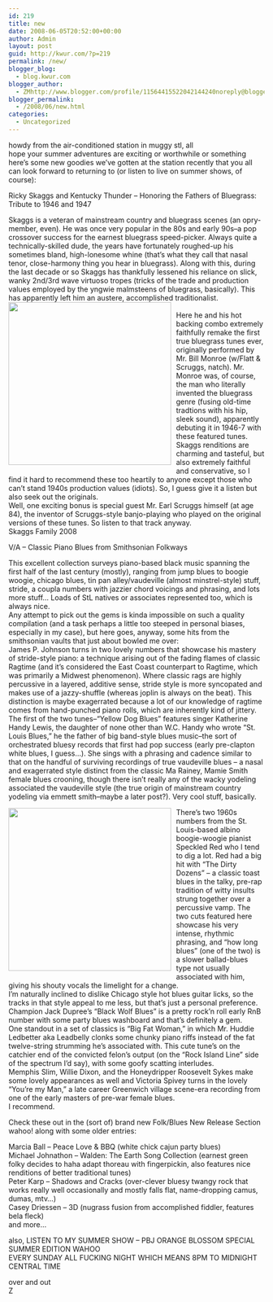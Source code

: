 ```yaml
---
id: 219
title: new
date: 2008-06-05T20:52:00+00:00
author: Admin
layout: post
guid: http://kwur.com/?p=219
permalink: /new/
blogger_blog:
  - blog.kwur.com
blogger_author:
  - ZMhttp://www.blogger.com/profile/11564415522042144240noreply@blogger.com
blogger_permalink:
  - /2008/06/new.html
categories:
  - Uncategorized
---
```

<div class="pf-content">
  <p>
    howdy from the air-conditioned station in muggy stl, all<br />hope your summer adventures are exciting or worthwhile or something<br />here’s some new goodies we’ve gotten at the station recently that you all can look forward to returning to (or listen to live on summer shows, of course):
  </p>
  
  <p>
    Ricky Skaggs and Kentucky Thunder – Honoring the Fathers of Bluegrass: Tribute to 1946 and 1947
  </p>
  
  <p>
    Skaggs is a veteran of mainstream country and bluegrass scenes (an opry-member, even). He was once very popular in the 80s and early 90s–a pop crossover success for the earnest bluegrass speed-picker. Always quite a technically-skilled dude, the years have fortunately roughed-up his sometimes bland, high-lonesome whine (that’s what they call that nasal tenor, close-harmony thing you hear in bluegrass). Along with this, during the last decade or so Skaggs has thankfully lessened his reliance on slick, wanky 2nd/3rd wave virtuoso tropes (tricks of the trade and production values employed by the yngwie malmsteens of bluegrass, basically). This has apparently left him an austere, accomplished traditionalist.<br /><a onblur="try {parent.deselectBloggerImageGracefully();} catch(e) {}" href="http://brandybaxley.com/MET.RICKY.SKAGGS.jpg"><img style="float:left; margin:0 10px 10px 0;cursor:pointer; cursor:hand;width: 320px;" src="http://brandybaxley.com/MET.RICKY.SKAGGS.jpg" border="0" alt="" /></a><br />Here he and his hot backing combo extremely faithfully remake the first true bluegrass tunes ever, originally performed by Mr. Bill Monroe (w/Flatt & Scruggs, natch). Mr. Monroe was, of course, the man who literally invented the bluegrass genre (fusing old-time tradtions with his hip, sleek sound), apparently debuting it in 1946-7 with these featured tunes. <br />Skaggs renditions are charming and tasteful, but also extremely faithful and conservative, so I find it hard to recommend these too heartily to anyone except those who can’t stand 1940s production values (idiots). So, I guess give it a listen but also seek out the originals.<br />Well, one exciting bonus is special guest Mr. Earl Scruggs himself (at age 84), the inventor of Scruggs-style banjo-playing who played on the original versions of these tunes. So listen to that track anyway. <br />Skaggs Family 2008
  </p>
  
  <p>
    V/A – Classic Piano Blues from Smithsonian Folkways
  </p>
  
  <p>
    This excellent collection surveys piano-based black music spanning the first half of the last century (mostly), ranging from jump blues to boogie woogie, chicago blues, tin pan alley/vaudeville (almost minstrel-style) stuff, stride, a coupla numbers with jazzier chord voicings and phrasing, and lots more stuff… Loads of StL natives or associates represented too, which is always nice. <br />Any attempt to pick out the gems is kinda impossible on such a quality compilation (and a task perhaps a little too steeped in personal biases, especially in my case), but here goes, anyway, some hits from the smithsonian vaults that just about bowled me over:<br />James P. Johnson turns in two lovely numbers that showcase his mastery of stride-style piano: a technique arising out of the fading flames of classic Ragtime (and it’s considered the East Coast counterpart to Ragtime, which was primarily a Midwest phenomenon). Where classic rags are highly percussive in a layered, additive sense, stride style is more syncopated and makes use of a jazzy-shuffle (whereas joplin is always on the beat). This distinction is maybe exagerrated because a lot of our knowledge of ragtime comes from hand-punched piano rolls, which are inherently kind of jittery.<br />The first of the two tunes–“Yellow Dog Blues” features singer Katherine Handy Lewis, the daughter of none other than W.C. Handy who wrote “St. Louis Blues,” he the father of big band-style blues music–the sort of orchestrated bluesy records that first had pop success (early pre-clapton white blues, I guess…). She sings with a phrasing and cadence similar to that on the handful of surviving recordings of true vaudeville blues – a nasal and exagerrated style distinct from the classic Ma Rainey, Mamie Smith female blues crooning, though there isn’t really any of the wacky yodeling associated the vaudeville style (the true origin of mainstream country yodeling via emmett smith–maybe a later post?). Very cool stuff, basically.
  </p>
  
  <p>
    <a onblur="try {parent.deselectBloggerImageGracefully();} catch(e) {}" href="http://1.bp.blogspot.com/_IWqfvyO_nw8/SBEk6tcvCXI/AAAAAAAAD48/hw22IpWqEdQ/s1600-h/SREDfront.jpg"><img style="float:left; margin:0 10px 10px 0;cursor:pointer; cursor:hand;width: 320px;" src="http://1.bp.blogspot.com/_IWqfvyO_nw8/SBEk6tcvCXI/AAAAAAAAD48/hw22IpWqEdQ/s1600-h/SREDfront.jpg" border="0" alt="" /></a>There’s two 1960s numbers from the St. Louis-based albino boogie-woogie pianist Speckled Red who I tend to dig a lot. Red had a big hit with “The Dirty Dozens” – a classic toast blues in the talky, pre-rap tradition of witty insults strung together over a percussive vamp. The two cuts featured here showcase his very intense, rhythmic phrasing, and “how long blues” (one of the two) is a slower ballad-blues type not usually associated with him, giving his shouty vocals the limelight for a change. <br />I’m naturally inclined to dislike Chicago style hot blues guitar licks, so the tracks in that style appeal to me less, but that’s just a personal preference. Champion Jack Dupree’s “Black Wolf Blues” is a pretty rock’n roll early RnB number with some party blues washboard and that’s definitely a gem. <br />One standout in a set of classics is “Big Fat Woman,” in which Mr. Huddie Ledbetter aka Leadbelly clonks some chunky piano riffs instead of the fat twelve-string strumming he’s associated with. This cute tune’s on the catchier end of the convicted felon’s output (on the “Rock Island Line” side of the spectrum I’d say), with some goofy scatting interludes. <br />Memphis Slim, Willie Dixon, and the Honeydripper Roosevelt Sykes make some lovely appearances as well and Victoria Spivey turns in the lovely “You’re my Man,” a late career Greenwich village scene-era recording from one of the early masters of pre-war female blues. <br />I recommend.
  </p>
  
  <p>
    Check these out in the (sort of) brand new Folk/Blues New Release Section wahoo! along with some older entries:
  </p>
  
  <p>
    Marcia Ball – Peace Love & BBQ (white chick cajun party blues)<br />Michael Johnathon – Walden: The Earth Song Collection (earnest green folky decides to haha adapt thoreau with fingerpickin, also features nice renditions of better traditional tunes)<br />Peter Karp – Shadows and Cracks (over-clever bluesy twangy rock that works really well occasionally and mostly falls flat, name-dropping camus, dumas, mtv…)<br />Casey Driessen – 3D (nugrass fusion from accomplished fiddler, features bela fleck)<br />and more…
  </p>
  
  <p>
    also, LISTEN TO MY SUMMER SHOW – PBJ ORANGE BLOSSOM SPECIAL SUMMER EDITION WAHOO<br />EVERY SUNDAY ALL FUCKING NIGHT WHICH MEANS 8PM TO MIDNIGHT CENTRAL TIME
  </p>
  
  <p>
    over and out<br />Z
  </p>
</div>